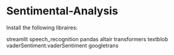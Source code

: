 # Sentimental-Analysis
Install the following libraires:

streamlit
speech_recognition
pandas
altair
transformers
textblob
vaderSentiment.vaderSentiment
googletrans
